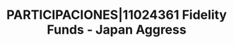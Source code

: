 ---
layout: asset
title: PARTICIPACIONES|11024361 Fidelity Funds - Japan Aggress
isin: LU1449576799
---